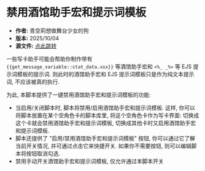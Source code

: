 # 禁用酒馆助手宏和提示词模板

- **作者:** 青空莉想做舞台少女的狗
- **版本:** 2025/10/04
- **源文件:** [点此跳转](https://gitgud.io/StageDog/tavern_resource/-/tree/main/src)

一些写卡助手可能会帮助你制作带有 `{{get_message_variable::stat_data.xxx}}` 等酒馆助手宏和 `<%_ _%>` 等 EJS 提示词模板的提示词. 则此时的酒馆助手宏和 EJS 提示词模板只是作为纯文本提示词, 不应该被真的执行.

为此, 本脚本提供了一键禁用酒馆助手宏和提示词模板的功能:

- 当启用/关闭脚本时, 脚本将禁用/启用酒馆助手宏和提示词模板. 这样, 你可以将脚本放置在某个空角色卡的脚本库里, 将这个空角色卡作为写卡界面: 切换成这个卡就会禁用酒馆助手宏和提示词模板, 切换成其他卡时又启用酒馆助手宏和提示词模板.
- 脚本还提供了 "启用/禁用酒馆助手宏和提示词模板" 按钮, 你可以通过它了解当前开关情况, 并可通过点击它来快捷开关. 如果你不需要按钮, 则可以编辑脚本将按钮取消勾选.
- 禁用手动开关酒馆助手宏和提示词模板, 仅允许通过本脚本开关
